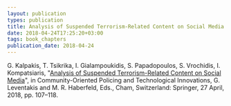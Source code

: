 ```yaml
---
layout: publication
types: publication
title: Analysis of Suspended Terrorism-Related Content on Social Media
date: 2018-04-24T17:25:20+03:00
tags: book_chapters
publication_date: 2018-04-24
---
```

G. Kalpakis, T. Tsikrika, I. Gialampoukidis, S. Papadopoulos, S. Vrochidis, I. Kompatsiaris, "[Analysis of Suspended Terrorism-Related Content on Social Media](https://link.springer.com/chapter/10.1007/978-3-319-89294-8_11)", in Community-Oriented Policing and Technological Innovations, G. Leventakis and M. R. Haberfeld, Eds., Cham, Switzerland: Springer, 27 April, 2018, pp. 107–118.


